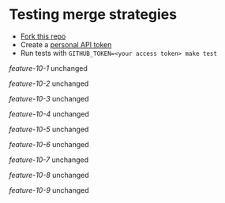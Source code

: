 # Testing merge strategies

- [Fork this repo](https://github.com/robyoung/test#fork-destination-box)
- Create a [personal API token](https://github.com/settings/tokens)
- Run tests with `GITHUB_TOKEN=<your access token> make test`

*feature-10-1* unchanged

*feature-10-2* unchanged

*feature-10-3* unchanged

*feature-10-4* unchanged

*feature-10-5* unchanged

*feature-10-6* unchanged

*feature-10-7* unchanged

*feature-10-8* unchanged

*feature-10-9* unchanged

